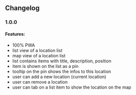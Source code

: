 ## Changelog

### 1.0.0

#### Features:
- 100% PWA
- list view of a location list
- map view of a location list
- list contains items with title, description, position
- item is shown on the list as a pin
- tooltip on the pin shows the infos to this location
- user can add a new location (current location)
- user can remove a location
- user can tab on a list item to show the location on the map
